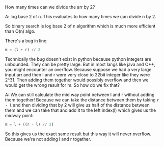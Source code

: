 How many times can we divide the arr by 2?

A: log base 2 of n. This evaluates to how many times we can divide n by 2.

So binary search is log base 2 of n algorithm which is much more efficient than O(n) algo.

There's a bug in line:
```python
m = (l + r) // 2
```
Technically the bug doesn't exist in python because python integers are unbounded. They can
be pretty large. But in most langs like java and C++, you might encounter an overflow. Because suppose we had a
very large input arr and then l and r were very close to 32bit integer like they were 2^31. Then adding them together would
possibly overflow and then we would get the wrong result for m. So how do we fix that?

A: We can still calculate the mid way point between l and r without adding them together! Because we can take the 
distance between them by taking `r - l` and then dividing that by 2 will give us half of the distance between them and we can take 
that and add it to the left index(l) which gives us the midway point:
```python
m = l + ((r - l) // 2)
```
So this gives us the exact same result but this way it will never overflow. Because we're not adding l and r together.